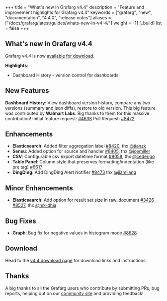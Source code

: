 +++
title = "What's new in Grafarg v4.4"
description = "Feature and improvement highlights for Grafarg v4.4"
keywords = ["grafarg", "new", "documentation", "4.4.0", "release notes"]
aliases = ["/docs/grafarg/latest/guides/whats-new-in-v4-4/"]
weight = -11
[_build]
list = false
+++

## What's new in Grafarg v4.4

Grafarg v4.4 is now [available for download](https://grafarg.com/grafarg/download/4.4.0).

**Highlights**:

- Dashboard History - version control for dashboards.

## New Features

**Dashboard History**: View dashboard version history, compare any two versions (summary and json diffs), restore to old version. This big feature
was contributed by **Walmart Labs**. Big thanks to them for this massive contribution!
Initial feature request: [#4638](https://github.com/famarks/grafarg/issues/4638)
Pull Request: [#8472](https://github.com/famarks/grafarg/pull/8472)

## Enhancements
- **Elasticsearch**: Added filter aggregation label [#8420](https://github.com/famarks/grafarg/pull/8420), thx [@tianzk](github.com/tianzk)
- **Sensu**: Added option for source and handler [#8405](https://github.com/famarks/grafarg/pull/8405), thx [@joemiller](github.com/joemiller)
- **CSV**: Configurable csv export datetime format [#8058](https://github.com/famarks/grafarg/issues/8058), thx [@cederigo](github.com/cederigo)
- **Table Panel**: Column style that preserves formatting/indentation (like pre tag) [#6617](https://github.com/famarks/grafarg/issues/6617)
- **DingDing**: Add DingDing Alert Notifier [#8473](https://github.com/famarks/grafarg/pull/8473) thx [@jiamliang](https://github.com/jiamliang)

## Minor Enhancements

- **Elasticsearch**: Add option for result set size in raw_document [#3426](https://github.com/famarks/grafarg/issues/3426) [#8527](https://github.com/famarks/grafarg/pull/8527), thx [@mk-dhia](github.com/mk-dhia)

## Bug Fixes

- **Graph**: Bug fix for negative values in histogram mode [#8628](https://github.com/famarks/grafarg/issues/8628)

## Download

Head to the [v4.4 download page](https://grafarg.com/grafarg/download) for download links and instructions.

## Thanks

A big thanks to all the Grafarg users who contribute by submitting PRs, bug reports, helping out on our [community site](https://community.grafarg.com/) and providing feedback!
